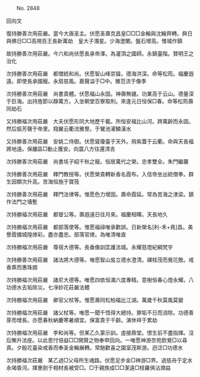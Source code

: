 ﻿　　No. 2848

回向文

復持勝善次用莊嚴。當今大唐圣主。伏愿圣壽克昌皇□□□金輪與沈輪齊轉。舜日與佛日□□高視百王長新萬劫　皇大子潛星。少海澄闌。盤石增高。惟城作鎮

故持勝善次用莊嚴。今六和尚伏愿長承帝澤。為灌頂之國師。永鎮臺階。贊明王之治化

次持勝善次用莊嚴　都僧統和尚。伏愿智山峰崇聳。德海洪深。命等松筠。福慶遐遠。即使長承國寵。永扇慈風。嘉聲溢于□中。雅范流于像季

次持勝善次用莊嚴　尚書貴體。伏愿福山永固。神壽無疆。功業高于云山。德量深于巨海。出持旌節以靜萬方。入坐朝堂百寮取則。來逢元日恒保□春。命等松筠壽同劫石

又持勝福次用莊嚴　大夫伏愿形同大地歷千載。所恒安福比山河。跨萬齡而永固。然后振芳聲于帝里。翔翼云衢流雅譽。于鸞池濯鱗漢水

又持勝善次用莊嚴　安姚二侍御。伏愿聳瓊臺于天外。飛紫蓋于云衢。命與天長福將地遠。保離區□動止獲安。向震八方往還清吉

次持勝善次用莊嚴　尚書垓子紹千秋之寵。恒居萬代之榮。忠孝雙全。朱門繼襲

次持勝善次用莊嚴　釋門教授等。伏愿榮貴轉新香名霞布。入信帝坐出統僧拳。群生因類次升高。苦海恒施于寶筏

次持勝善次用莊嚴　釋門法律等。惟愿色力增固。壽命霞延。常為苦海之津梁。鎮作法門之墻塹

次持勝福次用莊嚴　都督公等。壽遐遠日往月來。福慶相暉。天長地久

次持勝福次用莊嚴　都部落使等。惟愿福祿唯承歡誤。日新榮名[利-禾+堯]昌。美譽霞備城隍燎彩。盡亦盡忠。部落官燎。為唯清唯直

次持勝福次用莊嚴　尊宿大德等。長垂像訓匡護法城。永耀慈燈紀綱梵宇

次持勝善次用莊嚴　諸法將大德等。唯愿智山岌立德水澄清。禪枝茂而覺花敫。戒香熏而惠珠朗

次持勝福次用莊嚴　諸尼大德等。唯愿四依恒滿六度專精。意樹恒春心燈永耀。八功德水去垢除災。七凈妙花莊嚴法體

次持勝福次用莊嚴　卿官父杖等。惟愿壽同松柏福比江湖。萬歲千秋莫風莫變

次持勝福次用莊嚴　諸父杖等。唯愿一聞千悟得大總持。罪垢不日而消除。功德善芽而增長。亦愿春秋納慶寒暑順宜。保富貴于千齡。演休祥于累劫

次持勝福次用莊嚴　李和尚等。但某乙久蒙示訓。虛接鼎堂。恨生前不盡指揮。沒后慚升法座。以此思忖倍益□□開贊之物奉申回向。一唯愿神游奈苑欽覺□以尋真。夕殷花臺染戒香而奉圣金輪展轉。常馳歡喜之園室茂斯游。迥泛□功德水

次持勝福次莊嚴　某乙過□父母所生魂路。伏愿足步金□神游□界。過慈舟于定水永竭昏河。揮惠劍于相材長被受□。□于親族成□□潔遠□枝羅俱沾潤益
